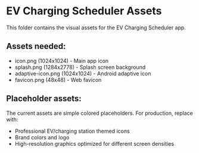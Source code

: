# EV Charging Scheduler Assets

This folder contains the visual assets for the EV Charging Scheduler app.

## Assets needed:
- icon.png (1024x1024) - Main app icon
- splash.png (1284x2778) - Splash screen background
- adaptive-icon.png (1024x1024) - Android adaptive icon
- favicon.png (48x48) - Web favicon

## Placeholder assets:
The current assets are simple colored placeholders. For production, replace with:
- Professional EV/charging station themed icons
- Brand colors and logo
- High-resolution graphics optimized for different screen densities
